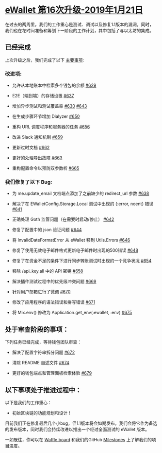 # [eWallet 第16次升级-2019年1月21日](https://www.reddit.com/r/omise_go/comments/aicztq/ewallet_update_january_21_2019_the_you_either_die/)

在过去的两周里，我们的工作重心是测试、调试以及修复1.1版本的漏洞。同时，我们也在花时间准备和筹划下一阶段的工作计划，其中包括了与以太坊的集成。

## 已经完成

上次升级之后，我们完成了以下 [主要事项](https://www.reddit.com/r/omise_go/comments/adqkrk/ewallet_update_january_7_2019_the_as_long_as_you/):

### 改进项:

-   允许从本地账本中检索多个钱包的余额  [#629](https://github.com/omisego/ewallet/pull/629)
    
-    E2E（端到端）的存储设置  [#637](https://github.com/omisego/ewallet/pull/637)
    
-   增加异步测试和测试覆盖率  [#630](https://github.com/omisego/ewallet/pull/630)  [#643](https://github.com/omisego/ewallet/pull/643)
    
-   在生成步骤环节增加 Dialyzer  [#650](https://github.com/omisego/ewallet/pull/650)
    
-   重构 URL 调度程序和服务器的任务  [#656](https://github.com/omisego/ewallet/pull/656)
    
-   改进 Slack 通知机制  [#659](https://github.com/omisego/ewallet/pull/659)
    
-   更新过时文档  [#662](https://github.com/omisego/ewallet/pull/662)
    
-   更好的处理导出故障 [#663](https://github.com/omisego/ewallet/pull/663)
    
-   重构配置命令以预防双参数析  [#665](https://github.com/omisego/ewallet/pull/665)
    
### 我们修复了以下 Bug:

-   为 me.update_email 文档端点添加了之前缺少的 redirect_url 参数  [#638](https://github.com/omisego/ewallet/pull/638)
    
-  解决了在 EWalletConfig.Storage.Local 测试中出现的 {:error, noent} 错误  [#641](https://github.com/omisego/ewallet/pull/641)
    
-  正确处理 Goth 监管问题（在需要时启动/停止）  [#642](https://github.com/omisego/ewallet/pull/642)
    
-   修复了配置中的 json 验证问题  [#644](https://github.com/omisego/ewallet/pull/644)
    
-  将 InvalidDateFormatError 从 eWallet 移到 Utils.Errors  [#646](https://github.com/omisego/ewallet/pull/646)
    
-   修复了使用无效电子邮件格式更新电子邮件时出现的500错误 [#648](https://github.com/omisego/ewallet/pull/648)
    
-   修复了在资金不足的条件下进行同步转账测试时出现的一个竞争状况  [#654](https://github.com/omisego/ewallet/pull/654)
    
-   移除 /api_key.all 中的 API 密钥  [#658](https://github.com/omisego/ewallet/pull/658)
    
-   解决插件测试过程中的优先级冲突问题  [#669](https://github.com/omisego/ewallet/pull/669)
    
-   针对用户邮箱进行了微调  [#670](https://github.com/omisego/ewallet/pull/670)
    
-   修改了应用程序的语法错误和拼写错误  [#671](https://github.com/omisego/ewallet/pull/671)
    
-   将 Mix.env() 修改为 Application.get_env(:ewallet, :env)  [#675](https://github.com/omisego/ewallet/pull/675)
    

## 处于审查阶段的事项：

下列任务已经完成，等待钱包团队审查：

-   解决了配置字符串拆分问题 [#672](https://github.com/omisego/ewallet/pull/672)
    
-   清除 README 自述文件  [#674](https://github.com/omisego/ewallet/pull/674)
    
-   更好的钱包端点和管理面板检索体验  [#679](https://github.com/omisego/ewallet/pull/679)
    
## 以下事项处于推进过程中：

以下是我们的工作重心：

-   初始区块链的功能规划和设计！

目前我们正在修复最后几个小bug，但1.1版本将会如期发布。我们会将它作为备选的发布版本，同时我们会持续改进以推出一个经过全面测试的 eWallet 版本。

一如既往，你可以在 [Waffle board](https://waffle.io/omisego/ewallet)  和我们的GitHub  [Milestones](https://github.com/omisego/ewallet/milestone/2) 上了解我们的项目进度。
